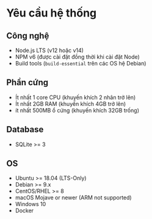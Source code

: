 # Yêu cầu hệ thống

## Công nghệ

- Node.js LTS (v12 hoặc v14)
- NPM v6 (được cài đặt đồng thời khi cài đặt Node)
- Build tools (`build-essential` trên các OS hệ Debian)

## Phần cứng

- Ít nhất 1 core CPU (khuyến khích 2 nhân trở lên)
- Ít nhất 2GB RAM (khuyến khích 4GB trở lên)
- ít nhất 500MB ổ cứng (khuyến khích 32GB trống)

## Database

- SQLite >= 3

## OS

- Ubuntu >= 18.04 (LTS-Only)
- Debian >= 9.x
- CentOS/RHEL >= 8
- macOS Mojave or newer (ARM not supported)
- Windows 10
- Docker
